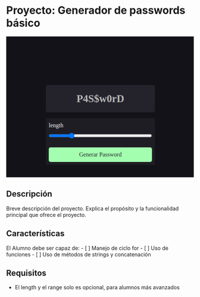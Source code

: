# Proyecto: Generador de passwords básico

![Descripción de la Imagen](./image.png)

## Descripción
Breve descripción del proyecto. Explica el propósito y la funcionalidad principal que ofrece el proyecto.

## Características
El Alumno debe ser capaz de:
    - [ ] Manejo de ciclo for 
    - [ ] Uso de funciones
    - [ ] Uso de métodos de strings y concatenación


## Requisitos
- El length y el range solo es opcional, para alumnos más avanzados
